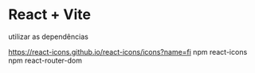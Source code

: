 # React + Vite
utilizar as dependências 

https://react-icons.github.io/react-icons/icons?name=fi
npm react-icons
npm react-router-dom
